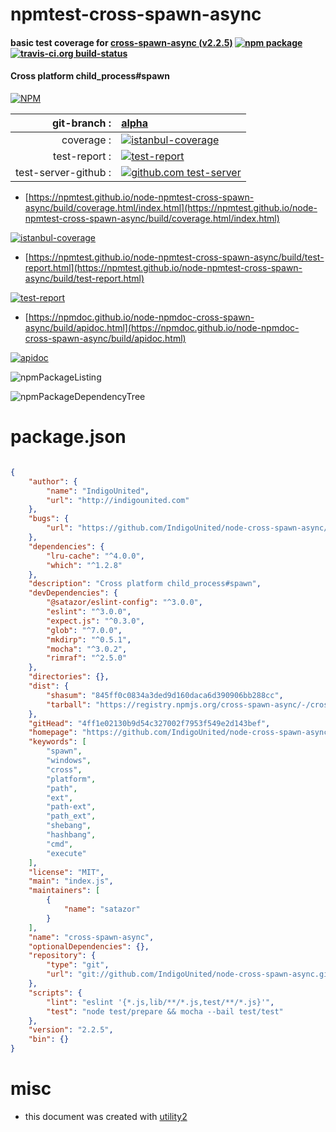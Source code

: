 # npmtest-cross-spawn-async

#### basic test coverage for  [cross-spawn-async (v2.2.5)](https://github.com/IndigoUnited/node-cross-spawn-async#readme)  [![npm package](https://img.shields.io/npm/v/npmtest-cross-spawn-async.svg?style=flat-square)](https://www.npmjs.org/package/npmtest-cross-spawn-async) [![travis-ci.org build-status](https://api.travis-ci.org/npmtest/node-npmtest-cross-spawn-async.svg)](https://travis-ci.org/npmtest/node-npmtest-cross-spawn-async)

#### Cross platform child_process#spawn

[![NPM](https://nodei.co/npm/cross-spawn-async.png?downloads=true&downloadRank=true&stars=true)](https://www.npmjs.com/package/cross-spawn-async)

| git-branch : | [alpha](https://github.com/npmtest/node-npmtest-cross-spawn-async/tree/alpha)|
|--:|:--|
| coverage : | [![istanbul-coverage](https://npmtest.github.io/node-npmtest-cross-spawn-async/build/coverage.badge.svg)](https://npmtest.github.io/node-npmtest-cross-spawn-async/build/coverage.html/index.html)|
| test-report : | [![test-report](https://npmtest.github.io/node-npmtest-cross-spawn-async/build/test-report.badge.svg)](https://npmtest.github.io/node-npmtest-cross-spawn-async/build/test-report.html)|
| test-server-github : | [![github.com test-server](https://npmtest.github.io/node-npmtest-cross-spawn-async/GitHub-Mark-32px.png)](https://npmtest.github.io/node-npmtest-cross-spawn-async/build/app/index.html) | | build-artifacts : | [![build-artifacts](https://npmtest.github.io/node-npmtest-cross-spawn-async/glyphicons_144_folder_open.png)](https://github.com/npmtest/node-npmtest-cross-spawn-async/tree/gh-pages/build)|

- [https://npmtest.github.io/node-npmtest-cross-spawn-async/build/coverage.html/index.html](https://npmtest.github.io/node-npmtest-cross-spawn-async/build/coverage.html/index.html)

[![istanbul-coverage](https://npmtest.github.io/node-npmtest-cross-spawn-async/build/screenCapture.buildCi.browser.%252Ftmp%252Fbuild%252Fcoverage.lib.html.png)](https://npmtest.github.io/node-npmtest-cross-spawn-async/build/coverage.html/index.html)

- [https://npmtest.github.io/node-npmtest-cross-spawn-async/build/test-report.html](https://npmtest.github.io/node-npmtest-cross-spawn-async/build/test-report.html)

[![test-report](https://npmtest.github.io/node-npmtest-cross-spawn-async/build/screenCapture.buildCi.browser.%252Ftmp%252Fbuild%252Ftest-report.html.png)](https://npmtest.github.io/node-npmtest-cross-spawn-async/build/test-report.html)

- [https://npmdoc.github.io/node-npmdoc-cross-spawn-async/build/apidoc.html](https://npmdoc.github.io/node-npmdoc-cross-spawn-async/build/apidoc.html)

[![apidoc](https://npmdoc.github.io/node-npmdoc-cross-spawn-async/build/screenCapture.buildCi.browser.%252Ftmp%252Fbuild%252Fapidoc.html.png)](https://npmdoc.github.io/node-npmdoc-cross-spawn-async/build/apidoc.html)

![npmPackageListing](https://npmtest.github.io/node-npmtest-cross-spawn-async/build/screenCapture.npmPackageListing.svg)

![npmPackageDependencyTree](https://npmtest.github.io/node-npmtest-cross-spawn-async/build/screenCapture.npmPackageDependencyTree.svg)



# package.json

```json

{
    "author": {
        "name": "IndigoUnited",
        "url": "http://indigounited.com"
    },
    "bugs": {
        "url": "https://github.com/IndigoUnited/node-cross-spawn-async/issues/"
    },
    "dependencies": {
        "lru-cache": "^4.0.0",
        "which": "^1.2.8"
    },
    "description": "Cross platform child_process#spawn",
    "devDependencies": {
        "@satazor/eslint-config": "^3.0.0",
        "eslint": "^3.0.0",
        "expect.js": "^0.3.0",
        "glob": "^7.0.0",
        "mkdirp": "^0.5.1",
        "mocha": "^3.0.2",
        "rimraf": "^2.5.0"
    },
    "directories": {},
    "dist": {
        "shasum": "845ff0c0834a3ded9d160daca6d390906bb288cc",
        "tarball": "https://registry.npmjs.org/cross-spawn-async/-/cross-spawn-async-2.2.5.tgz"
    },
    "gitHead": "4ff1e02130b9d54c327002f7953f549e2d143bef",
    "homepage": "https://github.com/IndigoUnited/node-cross-spawn-async#readme",
    "keywords": [
        "spawn",
        "windows",
        "cross",
        "platform",
        "path",
        "ext",
        "path-ext",
        "path_ext",
        "shebang",
        "hashbang",
        "cmd",
        "execute"
    ],
    "license": "MIT",
    "main": "index.js",
    "maintainers": [
        {
            "name": "satazor"
        }
    ],
    "name": "cross-spawn-async",
    "optionalDependencies": {},
    "repository": {
        "type": "git",
        "url": "git://github.com/IndigoUnited/node-cross-spawn-async.git"
    },
    "scripts": {
        "lint": "eslint '{*.js,lib/**/*.js,test/**/*.js}'",
        "test": "node test/prepare && mocha --bail test/test"
    },
    "version": "2.2.5",
    "bin": {}
}
```



# misc
- this document was created with [utility2](https://github.com/kaizhu256/node-utility2)
